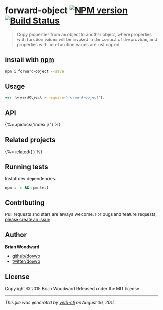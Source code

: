 # forward-object [![NPM version](https://badge.fury.io/js/forward-object.svg)](http://badge.fury.io/js/forward-object)  [![Build Status](https://travis-ci.org/doowb/forward-object.svg)](https://travis-ci.org/doowb/forward-object) 

> Copy properties from an object to another object, where properties with function values will be invoked in the context of the provider, and properties with non-function values are just copied.

## Install with [npm](npmjs.org)

```bash
npm i forward-object --save
```

## Usage

```js
var forwardObject = require('forward-object');
```

## API
<!-- add a path or glob pattern for files with code comments to use for docs  -->
{%= apidocs("index.js") %}

## Related projects
<!-- add an array of related projects, then un-escape the helper -->
{%= related([]) %}  

## Running tests
Install dev dependencies.

```bash
npm i -d && npm test
```


## Contributing
Pull requests and stars are always welcome. For bugs and feature requests, [please create an issue](https://github.com/doowb/forward-object/issues)


## Author

**Brian Woodward**
 
+ [github/doowb](https://github.com/doowb)
+ [twitter/doowb](http://twitter.com/doowb) 

## License
Copyright © 2015 Brian Woodward
Released under the MIT license

***

_This file was generated by [verb-cli](https://github.com/assemble/verb-cli) on August 06, 2015._
